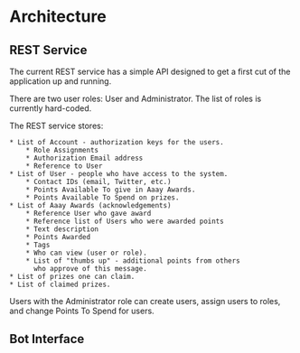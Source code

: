 # Architecture

## REST Service

The current REST service has a simple API designed to get a first cut of the
application up and running.

There are two user roles: User and Administrator.  The list of roles is
currently hard-coded.

The REST service stores:

    * List of Account - authorization keys for the users.
        * Role Assignments
        * Authorization Email address
        * Reference to User
    * List of User - people who have access to the system.
        * Contact IDs (email, Twitter, etc.)
        * Points Available To give in Aaay Awards.
        * Points Available To Spend on prizes.
    * List of Aaay Awards (acknowledgements)
        * Reference User who gave award
        * Reference list of Users who were awarded points
        * Text description
        * Points Awarded
        * Tags
        * Who can view (user or role).
        * List of "thumbs up" - additional points from others
          who approve of this message.
    * List of prizes one can claim.
    * List of claimed prizes.

Users with the Administrator role can create users, assign users
to roles, and change Points To Spend for users.


## Bot Interface
